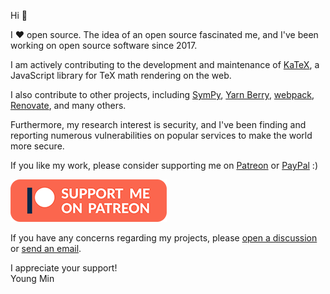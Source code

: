 Hi 👋

I ♥️ open source. The idea of an open source fascinated me, and I've been working on open source software since 2017.

I am actively contributing to the development and maintenance of [KaTeX](https://github.com/KaTeX/KaTeX), a JavaScript library for TeX math rendering on the web.

I also contribute to other projects, including [SymPy](https://github.com/sympy/sympy), [Yarn Berry](https://github.com/yarnpkg/berry), [webpack](https://github.com/webpack), [Renovate](https://github.com/renovatebot/renovate), and many others.

Furthermore, my research interest is security, and I've been finding and reporting numerous vulnerabilities on popular services to make the world more secure.

If you like my work, please consider supporting me on [Patreon](https://www.patreon.com/ylemkimon) or [PayPal](https://paypal.me/ylemkimon) :)

[![Support me on Patreon](./patreon-button.png)](https://www.patreon.com/ylemkimon)

If you have any concerns regarding my projects, please [open a discussion](https://github.com/ylemkimon/ylemkimon/discussions/new) or [send an email](https://github.com/ylemkimon/ylemkimon/security/policy).

I appreciate your support!<br>
Young Min

